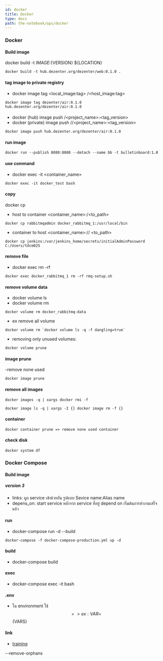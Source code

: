 ```yaml
---
id: docker
title: Docker
type: docs
path: the-notebook/ops/docker
---
```


### Docker

#### Build image

docker build -t ${IMAGE}:${VERSION} \${LOCATION}

```
docker build -t hub.dezenter.org/dezenter/web:0.1.0 .
```

#### tag image to private registry

- docker image tag <local_image:tag> <host>/<host_image:tag>

```
docker image tag dezenter/air:0.1.0 hub.dezenter.org/dezenter/air:0.1.0
```

####

- docker (hub) image push <username>/<project_name>:<tag_version>
- docker (private) image push <url>/<namespace>/<project_name>:<tag_version>

```
docker image push hub.dezenter.org/dezenter/air:0.1.0
```

#### run image

```
docker run --publish 8080:8080 --detach --name bb -t bulletinboard:1.0
```

#### use command

- docker exec -it <container_name> <command>

```
docker exec -it docker_test bash
```

#### copy

docker cp

- host to container <file> <container_name>:/<to_path>

```
docker cp rabbitmqadmin docker_rabbitmq_1:/usr/local/bin
```

- container to host <container_name>:/<path>/<file> <to_path>

```
docker cp jenkins:/var/jenkins_home/secrets/initialAdminPassword C:/Users/tdcm025
```

#### remove file

- docker exec <container-name> rm -rf <file>

```
docker exec docker_rabbitmq_1 rm -rf rmq-setup.sh
```

#### remove volume data

- docker volume ls
- docker volume rm <name>

```
docker volume rm docker_rabbitmq-data
```

- ex remove all volume

```
docker volume rm `docker volume ls -q -f dangling=true`
```

- removing only unused volumes:

```
docker volume prune
```

#### image prune

-remove none used

```
docker image prune
```

#### remove all images

```
docker images -q | xargs docker rmi -f

docker image ls -q | xargs -I {} docker image rm -f {}
```

#### container

```
docker container prune => remove none used container
```

#### check disk

```
docker system df
```

### Docker Compose

#### Build image

##### version 3

- links: ผูก service เข้าด้วยกัน รูปแบบ Sevice name:Alias name
- depens_on: start service หลังจาก service ที่อยู่ depend on เริ่มต้นการทำงานเสร็จแล้ว

#### run

- docker-compose run -d --build

```
docker-compose -f docker-compose-production.yml up -d
```

#### build

- docker-compose build

#### exec

- docker-compose exec -it <name> bash

#### .env

- ใน environment ใช้ $$ => ex: VAR=$${VARS}

#### link

- [training](https://training.play-with-docker.com)

--remove-orphans
